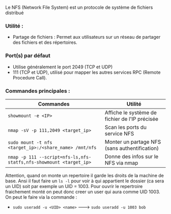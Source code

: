 Le NFS (Network File System) est un protocole de système de fichiers distribué

### Utilité :

* Partage de fichiers : Permet aux utilisateurs sur un réseau de partager des fichiers et des répertoires.


### Port(s) par défaut

* Utilise généralement le port 2049 (TCP et UDP)
*  111 (TCP et UDP), utilisé pour mapper les autres services RPC (Remote Procedure Call).


### Commandes principales : 

| Commandes                                                          | Utilité                                        |
| ------------------------------------------------------------------ | ---------------------------------------------- |
| `showmount -e <IP>`                                                | Affiche le système de fichier de l'IP précisée |
| `nmap -sV -p 111,2049 <target_ip>`                                 | Scan les ports du service NFS                  |
| `sudo mount -t nfs <target_ip>:/<share_name> /mnt/nfs`             | Monter un partage NFS (sans authentification)  |
| `nmap -p 111 --script=nfs-ls,nfs-statfs,nfs-showmount <target_ip>` | Donne des infos sur le NFS via nmap            |


Attention, quand on monte un repertoire il garde les droits de la machine de base. Ansi il faut faire un `ls -l` pour voir à qui appartient le dossier (ca sera un UID) soit par exemple un UID = 1003. Pour ouvrir le repertroire fraichement monté on peut donc creer un user qui aura comme UID 1003. On peut le faire via la commande : 
* `sudo useradd -u <UID> <name>` ---> `sudo useradd -u 1003 bob`
